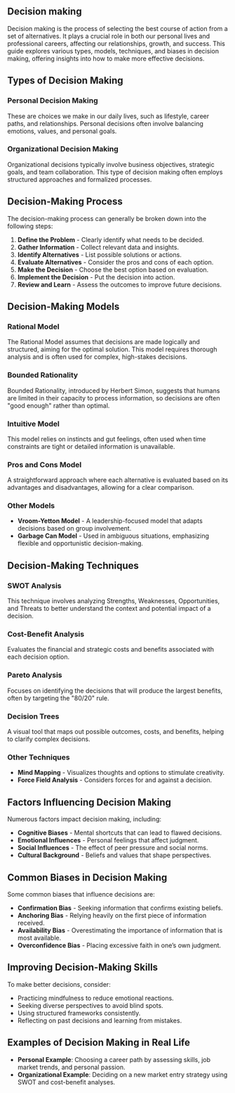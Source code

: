 ## Decision making

Decision making is the process of selecting the best course of action from a set of alternatives. It plays a crucial role in both our personal lives and professional careers, affecting our relationships, growth, and success. This guide explores various types, models, techniques, and biases in decision making, offering insights into how to make more effective decisions.

## Types of Decision Making

### Personal Decision Making

These are choices we make in our daily lives, such as lifestyle, career paths, and relationships. Personal decisions often involve balancing emotions, values, and personal goals.

### Organizational Decision Making

Organizational decisions typically involve business objectives, strategic goals, and team collaboration. This type of decision making often employs structured approaches and formalized processes.

## Decision-Making Process

The decision-making process can generally be broken down into the following steps:

1. **Define the Problem** - Clearly identify what needs to be decided.
2. **Gather Information** - Collect relevant data and insights.
3. **Identify Alternatives** - List possible solutions or actions.
4. **Evaluate Alternatives** - Consider the pros and cons of each option.
5. **Make the Decision** - Choose the best option based on evaluation.
6. **Implement the Decision** - Put the decision into action.
7. **Review and Learn** - Assess the outcomes to improve future decisions.

## Decision-Making Models

### Rational Model

The Rational Model assumes that decisions are made logically and structured, aiming for the optimal solution. This model requires thorough analysis and is often used for complex, high-stakes decisions.

### Bounded Rationality

Bounded Rationality, introduced by Herbert Simon, suggests that humans are limited in their capacity to process information, so decisions are often "good enough" rather than optimal.

### Intuitive Model

This model relies on instincts and gut feelings, often used when time constraints are tight or detailed information is unavailable.

### Pros and Cons Model

A straightforward approach where each alternative is evaluated based on its advantages and disadvantages, allowing for a clear comparison.

### Other Models

- **Vroom-Yetton Model** - A leadership-focused model that adapts decisions based on group involvement.
- **Garbage Can Model** - Used in ambiguous situations, emphasizing flexible and opportunistic decision-making.

## Decision-Making Techniques

### SWOT Analysis

This technique involves analyzing Strengths, Weaknesses, Opportunities, and Threats to better understand the context and potential impact of a decision.

### Cost-Benefit Analysis

Evaluates the financial and strategic costs and benefits associated with each decision option.

### Pareto Analysis

Focuses on identifying the decisions that will produce the largest benefits, often by targeting the "80/20" rule.

### Decision Trees

A visual tool that maps out possible outcomes, costs, and benefits, helping to clarify complex decisions.

### Other Techniques

- **Mind Mapping** - Visualizes thoughts and options to stimulate creativity.
- **Force Field Analysis** - Considers forces for and against a decision.

## Factors Influencing Decision Making

Numerous factors impact decision making, including:

- **Cognitive Biases** - Mental shortcuts that can lead to flawed decisions.
- **Emotional Influences** - Personal feelings that affect judgment.
- **Social Influences** - The effect of peer pressure and social norms.
- **Cultural Background** - Beliefs and values that shape perspectives.

## Common Biases in Decision Making

Some common biases that influence decisions are:

- **Confirmation Bias** - Seeking information that confirms existing beliefs.
- **Anchoring Bias** - Relying heavily on the first piece of information received.
- **Availability Bias** - Overestimating the importance of information that is most available.
- **Overconfidence Bias** - Placing excessive faith in one’s own judgment.

## Improving Decision-Making Skills

To make better decisions, consider:

- Practicing mindfulness to reduce emotional reactions.
- Seeking diverse perspectives to avoid blind spots.
- Using structured frameworks consistently.
- Reflecting on past decisions and learning from mistakes.

## Examples of Decision Making in Real Life

- **Personal Example**: Choosing a career path by assessing skills, job market trends, and personal passion.
- **Organizational Example**: Deciding on a new market entry strategy using SWOT and cost-benefit analyses.
